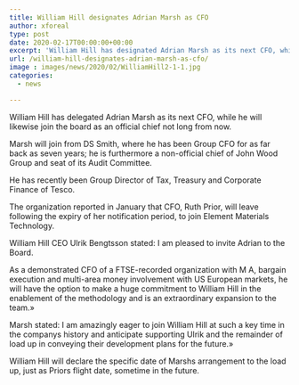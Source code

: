```yaml
---
title: William Hill designates Adrian Marsh as CFO
author: xforeal 
type: post
date: 2020-02-17T00:00:00+00:00
excerpt: 'William Hill has designated Adrian Marsh as its next CFO, while he will likewise join the board as an official chief later this year '
url: /william-hill-designates-adrian-marsh-as-cfo/
image : images/news/2020/02/WilliamHill2-1-1.jpg
categories:
  - news

---
```

William Hill has delegated Adrian Marsh as its next CFO, while he will likewise join the board as an official chief not long from now. 

Marsh will join from DS Smith, where he has been Group CFO for as far back as seven years; he is furthermore a non-official chief of John Wood Group and seat of its Audit Committee. 

He has recently been Group Director of Tax, Treasury and Corporate Finance of Tesco. 

The organization reported in January that CFO, Ruth Prior, will leave following the expiry of her notification period, to join Element Materials Technology. 

William Hill CEO Ulrik Bengtsson stated: I am pleased to invite Adrian to the Board. 

As a demonstrated CFO of a FTSE-recorded organization with M A, bargain execution and multi-area money involvement with US European markets, he will have the option to make a huge commitment to William Hill in the enablement of the methodology and is an extraordinary expansion to the team.&#187; 

Marsh stated: I am amazingly eager to join William Hill at such a key time in the companys history and anticipate supporting Ulrik and the remainder of load up in conveying their development plans for the future.&#187; 

William Hill will declare the specific date of Marshs arrangement to the load up, just as Priors flight date, sometime in the future.